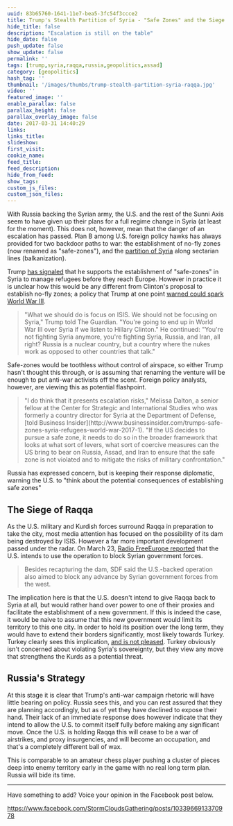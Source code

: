 ```yaml
---
uuid: 83b65760-1641-11e7-bea5-3fc54f3ccce2
title: Trump's Stealth Partition of Syria - "Safe Zones" and the Siege of Raqqa
hide_title: false
description: "Escalation is still on the table"
hide_date: false
push_update: false
show_update: false
permalink: ''
tags: [trump,syria,raqqa,russia,geopolitics,assad]
category: [geopolitics]
hash_tag: ''
thumbnail: '/images/thumbs/trump-stealth-partition-syria-raqqa.jpg'
video: ''
featured_image: ''
enable_parallax: false
parallax_height: false
parallax_overlay_image: false
date: 2017-03-31 14:40:29
links:
links_title:
slideshow:
first_visit:
cookie_name:
feed_title:
feed_description:
hide_from_feed:
show_tags:
custom_js_files:
custom_json_files:
---
```

With Russia backing the Syrian army, the U.S. and the rest of the Sunni Axis seem to have given up their plans for a full regime change in Syria (at least for the moment). This does not, however, mean that the danger of an escalation has passed. Plan B among U.S. foreign policy hawks has always provided for two backdoor paths to war: the establishment of no-fly zones (now renamed as "safe-zones"), and the [partition of Syria](http://foreignpolicy.com/2016/03/09/its-time-to-seriously-consider-partitioning-syria/) along sectarian lines (balkanization).

Trump [has signaled](http://www.reuters.com/article/us-usa-trump-syria-safezones-idUSKBN1592O8) that he supports the establishment of "safe-zones" in Syria to manage refugees before they reach Europe. However in practice it is unclear how this would be any different from Clinton's proposal to establish no-fly zones; a policy that Trump at one point [warned could spark World War III](https://www.theguardian.com/us-news/2016/oct/25/donald-trump-hillary-clinton-syria-world-war-three). 

<blockquote>"What we should do is focus on ISIS. We should not be focusing on Syria," Trump told The Guardian. "You're going to end up in World War III over Syria if we listen to Hillary Clinton."
He continued: "You're not fighting Syria anymore, you're fighting Syria, Russia, and Iran, all right? Russia is a nuclear country, but a country where the nukes work as opposed to other countries that talk."</blockquote>

Safe-zones would be toothless without control of airspace, so either Trump hasn't thought this through, or is assuming that renaming the venture will be enough to put anti-war activists off the scent. Foreign policy analysts, however, are viewing this as potential flashpoint.

<blockquote>"I do think that it presents escalation risks," Melissa Dalton, a senior fellow at the Center for Strategic and International Studies who was formerly a country director for Syria at the Department of Defense, [told Business Insider](http://www.businessinsider.com/trumps-safe-zones-syria-refugees-world-war-2017-1).
"If the US decides to pursue a safe zone, it needs to do so in the broader framework that looks at what sort of levers, what sort of coercive measures can the US bring to bear on Russia, Assad, and Iran to ensure that the safe zone is not violated and to mitigate the risks of military confrontation."</blockquote>

Russia has expressed concern, but is keeping their response diplomatic, warning the U.S. to "think about the potential consequences of establishing safe zones"

## The Siege of Raqqa
As the U.S. military and Kurdish forces surround Raqqa in preparation to take the city, most media attention has focused on the possibility of its dam being destroyed by ISIS. However a far more important development passed under the radar. On March 23, [Radio FreeEurope reported](http://www.rferl.org/a/us-backed-forces-airdrop-behind-enemy-lines-syria-near-raqqa-first-time-euphrates-dam-tabqa/28385700.html) that the U.S. intends to use the operation to block Syrian government forces.

<blockquote>Besides recapturing the dam, SDF said the U.S.-backed operation also aimed to block any advance by Syrian government forces from the west.</blockquote>

The implication here is that the U.S. doesn't intend to give Raqqa back to Syria at all, but would rather hand over power to one of their proxies and facilitate the establishment of a new government. If this is indeed the case, it would be naive to assume that this new government would limit its territory to this one city. In order to hold its position over the long term, they would have to extend their borders significantly, most likely towards Turkey. Turkey clearly sees this implication, [and is not pleased](http://www.usatoday.com/story/news/world/2017/03/09/turkey-sees-threat-us-plan-raqqa/98976986/). Turkey obviously isn't concerned about violating Syria's sovereignty, but they view any move that strengthens the Kurds as a potential threat.

## Russia's Strategy
At this stage it is clear that Trump's anti-war campaign rhetoric will have little bearing on policy. Russia sees this, and you can rest assured that they are planning accordingly, but as of yet they have declined to expose their hand. Their lack of an immediate response does however indicate that they intend to allow the U.S. to commit itself fully before making any significant move. Once the U.S. is holding Raqqa this will cease to be a war of airstrikes, and proxy insurgencies, and will become an occupation, and that's a completely different ball of wax.

This is comparable to an amateur chess player pushing a cluster of pieces deep into enemy territory early in the game with no real long term plan. Russia will bide its time.

<hr />

Have something to add? Voice your opinion in the Facebook post below.

https://www.facebook.com/StormCloudsGathering/posts/1033966913370978